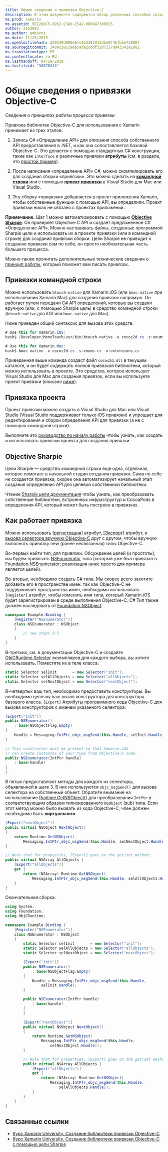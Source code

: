 ```yaml
---
title: Общие сведения о привязки Objective-C
description: В этом документе содержится обзор различных способов создания C# привязки для кода Objective-C, включая командной строки привязки, привязка проектов и Sharpie цели. Здесь также обсуждается, как работает привязка.
ms.prod: xamarin
ms.assetid: 9EE288C5-8952-C5A9-E542-0BD847300EC6
author: asb3993
ms.author: amburns
ms.date: 11/25/2015
ms.openlocfilehash: d29239d986ebfe153381915dbe0f4bfbbe738007
ms.sourcegitcommit: 3489c281c9eb5ada2cddf32d73370943342a1082
ms.translationtype: MT
ms.contentlocale: ru-RU
ms.lasthandoff: 04/18/2019
ms.locfileid: "58870343"
---
```

# <a name="overview-of-objective-c-bindings"></a>Общие сведения о привязки Objective-C

_Сведения о принципах работы процесса привязки_

Привязка библиотек Objective-C для использования с Xamarin принимает из трех этапов:

1. Запись C# «Определение API» для описания способа собственного API предоставления в .NET, и как она сопоставляется базовой Objective-C. Это делается с помощью стандартных C# конструкции, такие как `interface` и различные привязки **атрибуты** (см. в разделе, это [простой пример](~/cross-platform/macios/binding/objective-c-libraries.md#Binding_an_API)).

2. После написания «определение API» C#, можно скомпилировать его для создания сборки «привязки». Это можно сделать на [ **командной строки** ](#commandline) или с помощью [ **проект привязки** ](#bindingproject) в Visual Studio для Mac или Visual Studio.

3. Эту сборку «привязки» добавляется в проект приложения Xamarin, чтобы собственные функции с помощью API, вы определили.
  Проект привязки никак не связано с проектах приложений.

**Примечание.** Шаг 1 можно автоматизировать с помощью [ **Objective Sharpie**](#objectivesharpie). Он проверяет Objective-C API и создает предложенное C# «Определение API». Можно настраивать файлы, созданные программой Sharpie цели и использовать их в проекте привязки (или в командной строке) для создания привязки сборки. Цели Sharpie не приводит к созданию привязки сам по себе, он просто необязательная часть большего процесса.

Можно также прочитать дополнительные технические сведения о [принцип работы](#howitworks), который поможет вам писать привязок.

<a name="Command_Line_Bindings" /><a name="commandline" />

## <a name="command-line-bindings"></a>Привязки командной строки

Можно использовать `btouch-native` для Xamarin.iOS (или `bmac-native` при использовании Xamarin.Mac) для создания привязок напрямую. Он работает путем передачи C# API определений, которые вы создали вручную (или, с помощью Sharpie цель) в средство командной строки (`btouch-native` для iOS или `bmac-native` для Mac).


Ниже приведен общий синтаксис для вызова этих средств.

```csharp
# Use this for Xamarin.iOS:
bash$ /Developer/MonoTouch/usr/bin/btouch-native -e cocos2d.cs -s:enums.cs -x:extensions.cs
```

```csharp
# Use this for Xamarin.Mac:
bash$ bmac-native -e cocos2d.cs -s:enums.cs -x:extensions.cs
```

Приведенная выше команда создаст файл `cocos2d.dll` в текущем каталоге, и он будет содержать полной привязкой библиотеки, который можно использовать в проекте. Это средство, которое использует Visual Studio для Mac для создания привязок, если вы используете проект привязки (описано [ниже](#bindingproject)).


<a name="bindingproject" />

## <a name="binding-project"></a>Привязка проекта

Проект привязки можно создать в Visual Studio для Mac или Visual Studio (Visual Studio поддерживает только iOS привязки) и упрощает для редактирования и сборки определения API для привязки (а не с помощью командной строки).

Выполните это [руководство по началу работы](~/cross-platform/macios/binding/objective-c-libraries.md#Getting_Started) чтобы узнать, как создать и использовать привязки проекта для создания привязки.

<a name="objectivesharpie" />

## <a name="objective-sharpie"></a>Objective Sharpie

Цели Sharpie — средство командной строки еще одна, отдельная, которое помогает в начальной стадии создания привязки. Сама по себе не создается привязка, скорее она автоматизирует начальный этап создания определения API для целевой собственной библиотеки.

Чтение [Sharpie цели документация](~/cross-platform/macios/binding/objective-sharpie/index.md) чтобы узнать, как преобразовать собственные библиотеки, встроенных инфраструктур и CocoaPods в определения API, который может быть построен в привязках.

<a name="howitworks" />

## <a name="how-binding-works"></a>Как работает привязка

Можно использовать [[регистрация]](xref:Foundation.RegisterAttribute) атрибут, [[Экспорт]](xref:Foundation.ExportAttribute) атрибут, и [вызова селектора вручную Objective-C](~/ios/internals/objective-c-selectors.md) друг с другом, чтобы вручную выполнять привязку new (ранее несвязанная) типы Objective-C.

Во-первых найти тип, для привязки. Обсуждение целей (и простоты), мы будем привязать [NSEnumerator](https://developer.apple.com/iphone/library/documentation/Cocoa/Reference/Foundation/Classes/NSEnumerator_Class/Reference/Reference.html) типа (который уже был привязан в [Foundation.NSEnumerator](xref:Foundation.NSEnumerator); реализация ниже просто для примера является целей).

Во-вторых, необходимо создать C# типа. Мы скорее всего захотите добавить его в пространстве имен. так как Objective-C не поддерживает пространства имен, необходимо использовать `[Register]` атрибут, чтобы изменить имя типа, который Xamarin.iOS будет зарегистрирован в среде выполнения Objective-C. C# Тип также должен наследовать от [Foundation.NSObject](xref:Foundation.NSObject):

```csharp
namespace Example.Binding {
    [Register("NSEnumerator")]
    class NSEnumerator : NSObject
    {
        // see steps 3-5
    }
}
```

В-третьих, см. в документации Objective-C и создайте [ObjCRuntime.Selector](xref:ObjCRuntime.Selector) экземпляров для каждого выбора, вы хотите использовать. Поместите их в теле класса:

```csharp
static Selector selInit       = new Selector("init");
static Selector selAllObjects = new Selector("allObjects");
static Selector selNextObject = new Selector("nextObject");
```

В-четвертых ваш тип, необходимо предоставить конструкторы. Вы *необходимо* цепочку ваш вызов конструктора для конструктора базового класса. `[Export]` Атрибуты программного кода Objective-C для вызова конструкторов с именем указанного селектора:

```csharp
[Export("init")]
public NSEnumerator()
    : base(NSObjectFlag.Empty)
{
    Handle = Messaging.IntPtr_objc_msgSend(this.Handle, selInit.Handle);
}
```

```csharp
// This constructor must be present so that Xamarin.iOS
// can create instances of your type from Objective-C code.
public NSEnumerator(IntPtr handle)
    : base(handle)
{
}
```

В пятых предоставляют методы для каждого из селекторы, объявленной в шаге 3. В них используются `objc_msgSend()` для вызова селектора на собственный объект. Обратите внимание на использование [Runtime.GetNSObject()](xref:ObjCRuntime.Runtime.GetNSObject*) для преобразования `IntPtr` в соответствующим образом типизированного `NSObject` (sub) типа. Если этот метод можно было вызвать из кода Objective-C, член должен *необходимо* быть **виртуального**.

```csharp
[Export("nextObject")]
public virtual NSObject NextObject()
{
    return Runtime.GetNSObject(
        Messaging.IntPtr_objc_msgSend(this.Handle, selNextObject.Handle));
}
```

```csharp
// Note that for properties, [Export] goes on the get/set method:
public virtual NSArray AllObjects {
    [Export("allObjects")]
    get {
        return (NSArray) Runtime.GetNSObject(
            Messaging.IntPtr_objc_msgSend(this.Handle, selAllObjects.Handle));
    }
}
```

Окончательная сборка:

```csharp
using System;
using Foundation;
using ObjCRuntime;

namespace Example.Binding {
    [Register("NSEnumerator")]
    class NSEnumerator : NSObject
    {
        static Selector selInit       = new Selector("init");
        static Selector selAllObjects = new Selector("allObjects");
        static Selector selNextObject = new Selector("nextObject");

        [Export("init")]
        public NSEnumerator()
            : base(NSObjectFlag.Empty)
        {
            Handle = Messaging.IntPtr_objc_msgSend(this.Handle,
                selInit.Handle);
        }

        public NSEnumerator(IntPtr handle)
            : base(handle)
        {
        }

        [Export("nextObject")]
        public virtual NSObject NextObject()
        {
            return Runtime.GetNSObject(
                Messaging.IntPtr_objc_msgSend(this.Handle,
                    selNextObject.Handle));
        }

        // Note that for properties, [Export] goes on the get/set method:
        public virtual NSArray AllObjects {
            [Export("allObjects")]
            get {
                return (NSArray) Runtime.GetNSObject(
                    Messaging.IntPtr_objc_msgSend(this.Handle,
                        selAllObjects.Handle));
            }
        }
    }
}
```

## <a name="related-links"></a>Связанные ссылки

- [Курс Xamarin University. Создание библиотеки привязки Objective-C](https://university.xamarin.com/classes/track/all#building-an-objective-c-bindings-library)
- [Курс Xamarin University. Создание библиотеки привязки Objective-C с помощью цели Sharpie](https://university.xamarin.com/classes/track/all#build-an-objective-c-bindings-library-with-objective-sharpie)